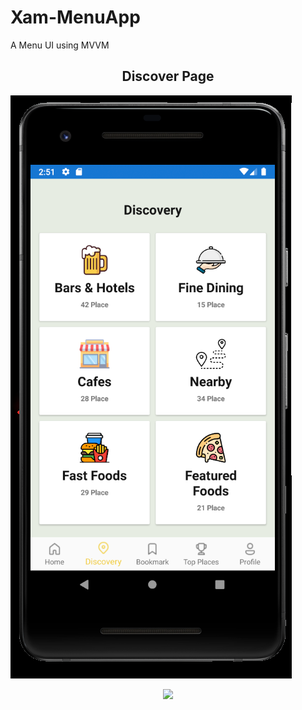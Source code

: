 # Xam-MenuApp
A Menu UI using MVVM


<h2 align="center">Discover Page</h2>


![Image text](https://github.com/anagparedes/Xam-MenuApp/blob/master/MenuApp.Android/Resources/drawable/1.1.png)

<p align="center">
 <img src="https://github.com/anagparedes/Xam-MenuApp/blob/master/MenuApp.Android/Resources/drawable/1.1.png alt="Discover Page">
</p>
